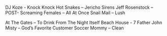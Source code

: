 DJ Koze - Knock Knock
Hot Snakes – Jericho Sirens
Jeff Rosenstock – POST-
Screaming Females – All At Once
Snail Mail – Lush



At The Gates – To Drink From The Night Itself
Beach House - 7
Father John Misty – God’s Favorite Customer
Soccer Mommy – Clean
